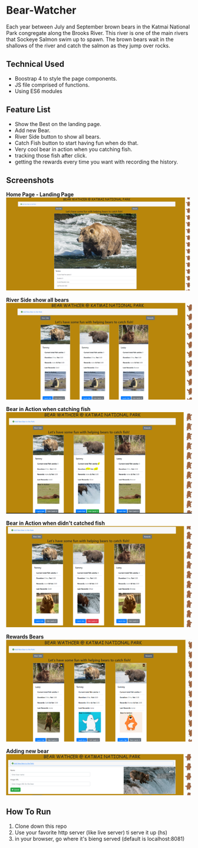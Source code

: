 # Bear-Watcher

 Each year between July and September brown bears in the Katmai National Park congregate along the Brooks River. This river is one of the main rivers that Sockeye Salmon swim up to spawn. The brown bears wait in the shallows of the river and catch the salmon as they jump over rocks.

## Technical Used

* Boostrap 4 to style the page components.
* JS file comprised of functions.
* Using ES6 modules

## Feature List
* Show the Best on the landing page.
* Add new Bear.
* River Side button to show all bears.
* Catch Fish button to start having fun when do that.
* Very cool bear in action when you catching fish.
* tracking those fish after click.
* getting the rewards every time you want with recording the history.

## Screenshots

**Home Page - Landing Page**
![Home Page](https://github.com/Kamiran79/bear-watcher/blob/master/screenshots/homePage.png)

**River Side show all bears**
![River Side](https://github.com/Kamiran79/bear-watcher/blob/master/screenshots/riverSide1.PNG)

**Bear in Action when catching fish**
![Bear in Action1](https://github.com/Kamiran79/bear-watcher/blob/master/screenshots/riverSide2.PNG)

**Bear in Action when didn't catched fish**
![Bear in Action2](https://github.com/Kamiran79/bear-watcher/blob/master/screenshots/riverSide3.PNG)

**Rewards Bears**
![Rewards Bears](https://github.com/Kamiran79/bear-watcher/blob/master/screenshots/rewardsBear.PNG)

**Adding new bear**
![Add New Bear](./screenshots/addnew.PNG)

## How To Run

1. Clone down this repo
2. Use your favorite http server (like live server) ti serve it up (hs)
3. in your browser, go where it's bieng served (default is localhost:8081)
